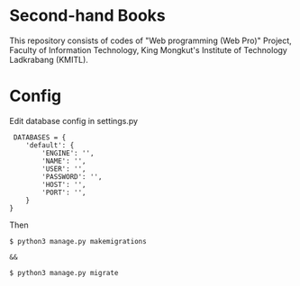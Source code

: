 # Second-hand Books
This repository consists of codes of "Web programming (Web Pro)" Project, Faculty of Information Technology, King Mongkut's Institute of Technology Ladkrabang (KMITL).

# Config
Edit database config in settings.py

```
 DATABASES = {
    'default': {
        'ENGINE': '',
        'NAME': '',
        'USER': '',
        'PASSWORD': '',
        'HOST': '',
        'PORT': '',
    }
}
``` 

Then

```
$ python3 manage.py makemigrations

&&

$ python3 manage.py migrate
```

